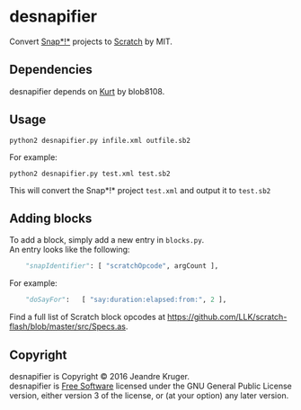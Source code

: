 # desnapifier
Convert [Snap*!*](http://snap.berkeley.edu) projects to [Scratch](http://scratch.mit.edu) by MIT.
## Dependencies
desnapifier depends on [Kurt](http://github.com/tjvr/kurt) by blob8108.
## Usage
```
python2 desnapifier.py infile.xml outfile.sb2
```
For example:
```
python2 desnapifier.py test.xml test.sb2
```
This will convert the Snap*!* project `test.xml` and output it to `test.sb2`
## Adding blocks
To add a block, simply add a new entry in `blocks.py`.  
An entry looks like the following:
```py
    "snapIdentifier": [ "scratchOpcode", argCount ],
```
For example:
```py
    "doSayFor":   [ "say:duration:elapsed:from:", 2 ],
```
Find a full list of Scratch block opcodes at https://github.com/LLK/scratch-flash/blob/master/src/Specs.as.
## Copyright
desnapifier is Copyright &copy; 2016 Jeandre Kruger.  
desnapifier is [Free Software](http://gnu.org/philosophy/free-sw.html) licensed under the GNU General Public License version, either version 3 of the license, or \(at your option\) any later version.
